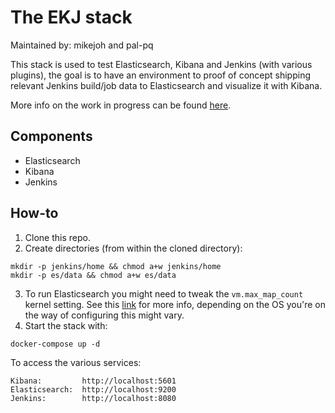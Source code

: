 # The EKJ stack

Maintained by: mikejoh and pal-pq

This stack is used to test Elasticsearch, Kibana and Jenkins (with various plugins), the goal is to have an environment to proof of concept shipping relevant Jenkins build/job data to Elasticsearch and visualize it with Kibana.

More info on the work in progress can be found [here](https://github.com/mikejoh/ekj-stack/blob/master/TESTING_PLUGINS.md).

## Components

* Elasticsearch
* Kibana
* Jenkins

## How-to

1. Clone this repo.
2. Create directories (from within the cloned directory):
```
mkdir -p jenkins/home && chmod a+w jenkins/home
mkdir -p es/data && chmod a+w es/data
```
3. To run Elasticsearch you might need to tweak the `vm.max_map_count` kernel setting. See this [link](https://www.elastic.co/guide/en/elasticsearch/reference/current/vm-max-map-count.html) for more info, depending on the OS you're on the way of configuring this might vary.
4. Start the stack with:
```
docker-compose up -d
```

To access the various services:
```
Kibana:         http://localhost:5601
Elasticsearch:  http://localhost:9200
Jenkins:        http://localhost:8080
```
